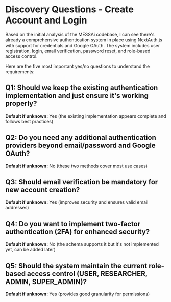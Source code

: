 # Discovery Questions - Create Account and Login

Based on the initial analysis of the MESSAi codebase, I can see there's already a comprehensive authentication system in place using NextAuth.js with support for credentials and Google OAuth. The system includes user registration, login, email verification, password reset, and role-based access control.

Here are the five most important yes/no questions to understand the requirements:

## Q1: Should we keep the existing authentication implementation and just ensure it's working properly?
**Default if unknown:** Yes (the existing implementation appears complete and follows best practices)

## Q2: Do you need any additional authentication providers beyond email/password and Google OAuth?
**Default if unknown:** No (these two methods cover most use cases)

## Q3: Should email verification be mandatory for new account creation?
**Default if unknown:** Yes (improves security and ensures valid email addresses)

## Q4: Do you want to implement two-factor authentication (2FA) for enhanced security?
**Default if unknown:** No (the schema supports it but it's not implemented yet, can be added later)

## Q5: Should the system maintain the current role-based access control (USER, RESEARCHER, ADMIN, SUPER_ADMIN)?
**Default if unknown:** Yes (provides good granularity for permissions)